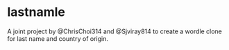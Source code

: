 # lastnamle

A joint project by @ChrisChoi314 and @Sjviray814 to create a wordle clone for last name and country of origin.
